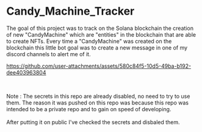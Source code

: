 # Candy_Machine_Tracker

The goal of this project was to track on the Solana blockchain the creation of new "CandyMachine" which are "entities" in the blockchain that are able to create NFTs. Every time a "CandyMachine" was created on the blockchain this little bot goal was to create a new message in one of my discord channels to alert me of it.




https://github.com/user-attachments/assets/580c84f5-10d5-49ba-b192-dee403963804



<br/>

Note : The secrets in this repo are already disabled, no need to try to use them. The reason it was pushed on this repo was because this repo was intended to be a private repo and to gain on speed of developing. 
<br/>
<br/>
After putting it on public I've checked the secrets and disbaled them. 

